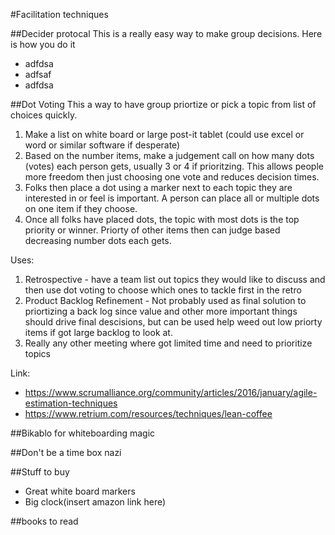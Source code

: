 #Facilitation techniques

##Decider protocal
This is a really easy way to make group decisions. Here is how you do it
* adfdsa
* adfsaf
* adfdsa

##Dot Voting
This a way to have group priortize or pick a topic from list of choices quickly.

1. Make a list on white board or large post-it tablet (could use excel or word or similar software if desperate)
2. Based on the number items, make a judgement call on how many dots (votes) each person gets, usually 3 or 4 if prioritzing. This allows people more freedom then just choosing one vote and reduces decision times.
3. Folks then place a dot using a marker next to each topic they are interested in or feel is important. A person can place all or multiple dots on one item if they choose.
4. Once all folks have placed dots, the topic with most dots is the top priority or winner. Priorty of other items then can judge based decreasing number dots each gets.

Uses:

1. Retrospective - have a team list out topics they would like to discuss and then use dot voting to choose which ones to tackle first in the retro
2. Product Backlog Refinement - Not probably used as final solution to priortizing a back log since value and other more important things should drive final descisions, but can be used help weed out low priorty items if got large backlog to look at.
3. Really any other meeting where got limited time and need to prioritize topics

Link: 
* https://www.scrumalliance.org/community/articles/2016/january/agile-estimation-techniques
* https://www.retrium.com/resources/techniques/lean-coffee

##Bikablo for whiteboarding magic

##Don't be a time box nazi 

##Stuff to buy
* Great white board markers
* Big clock(insert amazon link here)

##books to read
